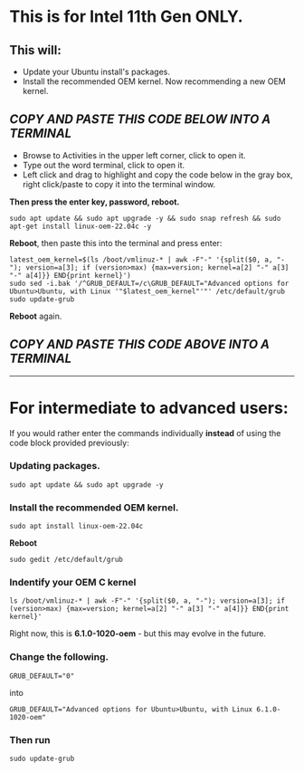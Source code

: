 # This is for Intel 11th Gen ONLY.


## This will:

- Update your Ubuntu install's packages.
- Install the recommended OEM kernel. Now recommending a new OEM kernel.




##  *****COPY AND PASTE THIS CODE BELOW INTO A TERMINAL*****


- Browse to Activities in the upper left corner, click to open it.
- Type out the word terminal, click to open it.
- Left click and drag to highlight and copy the code below in the gray box, right click/paste to copy it into the terminal window.



**Then press the enter key, password, reboot.**


``
sudo apt update && sudo apt upgrade -y && sudo snap refresh && sudo apt-get install linux-oem-22.04c -y
``

**Reboot**, then paste this into the terminal and press enter:

```
latest_oem_kernel=$(ls /boot/vmlinuz-* | awk -F"-" '{split($0, a, "-"); version=a[3]; if (version>max) {max=version; kernel=a[2] "-" a[3] "-" a[4]}} END{print kernel}')
sudo sed -i.bak '/^GRUB_DEFAULT=/c\GRUB_DEFAULT="Advanced options for Ubuntu>Ubuntu, with Linux '"$latest_oem_kernel"'"' /etc/default/grub
sudo update-grub
```

**Reboot** again.

## *****COPY AND PASTE THIS CODE ABOVE INTO A TERMINAL*****


---------

# For intermediate to advanced users: 

If you would rather enter the commands individually **instead** of using the code block provided previously:


### Updating packages.
``sudo apt update && sudo apt upgrade -y``

### Install the recommended OEM kernel.
``sudo apt install linux-oem-22.04c``

**Reboot**

``sudo gedit /etc/default/grub``

### Indentify your OEM C kernel

```
ls /boot/vmlinuz-* | awk -F"-" '{split($0, a, "-"); version=a[3]; if (version>max) {max=version; kernel=a[2] "-" a[3] "-" a[4]}} END{print kernel}'
```

Right now, this is **6.1.0-1020-oem** - but this may evolve in the future.



### Change the following.


``
GRUB_DEFAULT="0"
``

into

``
GRUB_DEFAULT="Advanced options for Ubuntu>Ubuntu, with Linux 6.1.0-1020-oem"
``



### Then run
``sudo update-grub``
